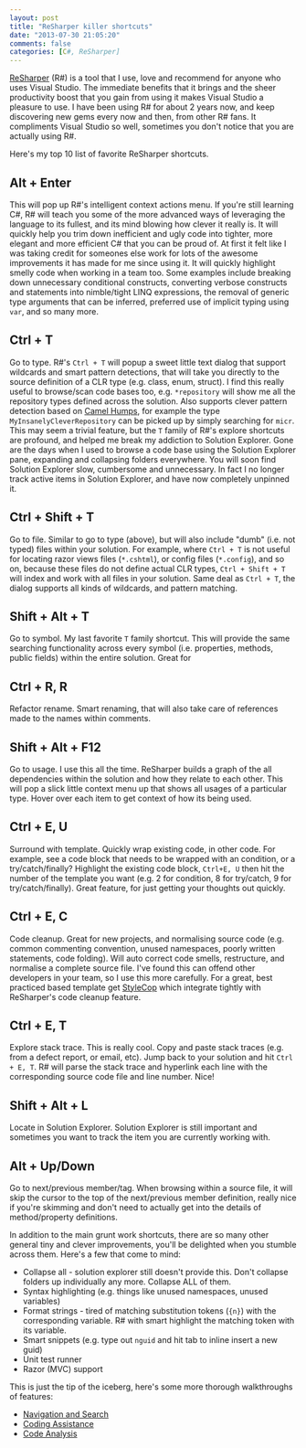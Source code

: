 ```yaml
---
layout: post
title: "ReSharper killer shortcuts"
date: "2013-07-30 21:05:20"
comments: false
categories: [C#, ReSharper]
---
```


[ReSharper](http://www.jetbrains.com/resharper/) (R#) is a tool that I use, love and recommend for anyone who uses Visual Studio. The immediate benefits that it brings and the sheer productivity boost that you gain from using it makes Visual Studio a pleasure to use. I have been using R# for about 2 years now, and keep discovering new gems every now and then, from other R# fans. It compliments Visual Studio so well, sometimes you don't notice that you are actually using R#.

Here's my top 10 list of favorite ReSharper shortcuts.

## Alt + Enter
This will pop up R#'s intelligent context actions menu. If you're still learning C#, R# will teach you some of the more advanced ways of leveraging the language to its fullest, and its mind blowing how clever it really is. It will quickly help you trim down inefficient and ugly code into tighter, more elegant and more efficient C# that you can be proud of. At first it felt like I was taking credit for someones else work for lots of the awesome improvements it has made for me since using it. It will quickly highlight smelly code when working in a team too. Some examples include breaking down unnecessary conditional constructs, converting verbose constructs and statements into nimble/tight LINQ expressions, the removal of generic type arguments that can be inferred, preferred use of implicit typing using `var`, and so many more.

## Ctrl + T
Go to type. R#'s `Ctrl + T` will popup a sweet little text dialog that support wildcards and smart pattern detections, that will take you directly to the source definition of a CLR type (e.g. class, enum, struct). I find this really useful to browse/scan code bases too, e.g. `*repository` will show me all the repository types defined across the solution. Also supports clever pattern detection based on [Camel Humps](http://en.wikipedia.org/wiki/CamelCase), for example the type `MyInsanelyCleverRepository` can be picked up by simply searching for `micr`. This may seem a trivial feature, but the `T` family of R#'s explore shortcuts are profound, and helped me break my addiction to Solution Explorer. Gone are the days when I used to browse a code base using the Solution Explorer pane, expanding and collapsing folders everywhere. You will soon find Solution Explorer slow, cumbersome and unnecessary. In fact I no longer track active items in Solution Explorer, and have now completely unpinned it. 

## Ctrl + Shift + T
Go to file. Similar to go to type (above), but will also include "dumb" (i.e. not typed) files within your solution. For example, where `Ctrl + T` is not useful for locating razor views files (`*.cshtml`), or config files (`*.config`), and so on, because these files do not define actual CLR types, `Ctrl + Shift + T` will index and work with all files in your solution. Same deal as `Ctrl + T`, the dialog supports all kinds of wildcards, and pattern matching.

## Shift + Alt + T
Go to symbol. My last favorite `T` family shortcut. This will provide the same searching functionality across every symbol (i.e. properties, methods, public fields) within the entire solution. Great for 

## Ctrl + R, R
Refactor rename. Smart renaming, that will also take care of references made to the names within comments.

## Shift + Alt + F12
Go to usage. I use this all the time. ReSharper builds a graph of the all dependencies within the solution and how they relate to each other. This will pop a slick little context menu up that shows all usages of a particular type. Hover over each item to get context of how its being used.

## Ctrl + E, U
Surround with template. Quickly wrap existing code, in other code. For example, see a code block that needs to be wrapped with an condition, or a try/catch/finally? Highlight the existing code block, `Ctrl+E, U` then hit the number of the template you want (e.g. 2 for condition, 8 for try/catch, 9 for try/catch/finally). Great feature, for just getting your thoughts out quickly.

## Ctrl + E, C
Code cleanup. Great for new projects, and normalising source code (e.g. common commenting convention, unused namespaces, poorly written statements, code folding). Will auto correct code smells, restructure, and normalise a complete source file. I've found this can offend other developers in your team, so I use this more carefully. For a great, best practiced based template get [StyleCop](http://stylecop.codeplex.com/) which integrate tightly with ReSharper's code cleanup feature.

## Ctrl + E, T
Explore stack trace. This is really cool. Copy and paste stack traces (e.g. from a defect report, or email, etc). Jump back to your solution and hit `Ctrl + E, T`. R# will parse the stack trace and hyperlink each line with the corresponding source code file and line number. Nice!

## Shift + Alt + L
Locate in Solution Explorer. Solution Explorer is still important and sometimes you want to track the item you are currently working with.

## Alt + Up/Down
Go to next/previous member/tag. When browsing within a source file, it will skip the cursor to the top of the next/previous member definition, really nice if you're skimming and don't need to actually get into the details of method/property definitions.


In addition to the main grunt work shortcuts, there are so many other general tiny and clever improvements, you'll be delighted when you stumble across them. Here's a few that come to mind:

- Collapse all - solution explorer still doesn't provide this. Don't collapse folders up individually any more. Collapse ALL of them.
- Syntax highlighting (e.g. things like unused namespaces, unused variables)
- Format strings - tired of matching substitution tokens (`{n}`) with the corresponding variable. R# with smart highlight the matching token with its variable.
- Smart snippets (e.g. type out `nguid` and hit tab to inline insert a new guid)
- Unit test runner
- Razor (MVC) support


This is just the tip of the iceberg, here's some more thorough walkthroughs of features:

- [Navigation and Search](http://www.jetbrains.com/resharper/features/navigation_search.html)
- [Coding Assistance](http://www.jetbrains.com/resharper/features/coding_assistance.html)
- [Code Analysis](http://www.jetbrains.com/resharper/features/code_analysis.html)

